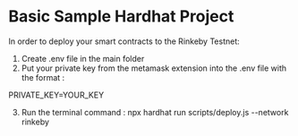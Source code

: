 # Basic Sample Hardhat Project

In order to deploy your smart contracts to the Rinkeby Testnet: 
1) Create .env file in the main folder
2) Put your private key from the metamask extension into the .env file with the format :

PRIVATE_KEY=YOUR_KEY

3) Run the terminal command :
 npx hardhat run scripts/deploy.js --network rinkeby



